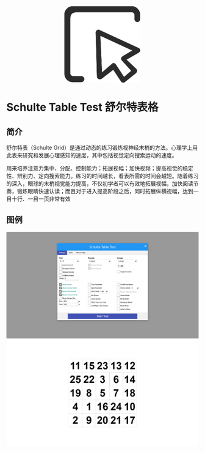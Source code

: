 <div align="center">
 <img alt="logo" height="200px" src="img\logo.png">
</div>

# Schulte Table Test 舒尔特表格

## 简介
舒尔特表（Schulte Grid）是通过动态的练习锻炼视神经末梢的方法。心理学上用此表来研究和发展心理感知的速度，其中包括视觉定向搜索运动的速度。

用来培养注意力集中、分配、控制能力；拓展视幅；加快视频；提高视觉的稳定性、辨别力、定向搜索能力。练习的时间越长，看表所需的时间会越短。随着练习的深入，眼球的末梢视觉能力提高，不仅初学者可以有效地拓展视幅，加快阅读节奏，锻炼眼睛快速认读；而且对于进入提高阶段之后，同时拓展纵横视幅，达到一目十行、一目一页非常有效

## 图例

<div >
 <img alt="top"src="img\top.png">
 <img alt="top"src="img\game.png">
</div>